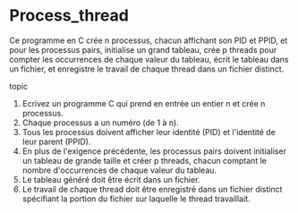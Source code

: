 # Process_thread
Ce programme en C crée n processus, chacun affichant son PID et PPID, et pour les processus pairs, initialise un grand tableau, crée p threads pour compter les occurrences de chaque valeur du tableau, écrit le tableau dans un fichier, et enregistre le travail de chaque thread dans un fichier distinct.

topic

1. Ecrivez un programme C qui prend en entrée un entier n et crée n processus.
2. Chaque processus a un numéro (de 1 à n).
3. Tous les processus doivent afficher leur identité (PID) et l'identité de leur parent (PPID).
4. En plus de l'exigence précédente, les processus pairs doivent initialiser un tableau de grande taille et créer p threads, chacun comptant le nombre d'occurrences de chaque valeur du tableau.
5. Le tableau généré doit être écrit dans un fichier.
6. Le travail de chaque thread doit être enregistré dans un fichier distinct spécifiant la portion du fichier sur laquelle le thread travaillait.
